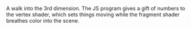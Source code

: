 A walk into the 3rd dimension. The JS program gives a gift of numbers to the vertex shader, which sets things moving while the fragment shader breathes color into the scene.

